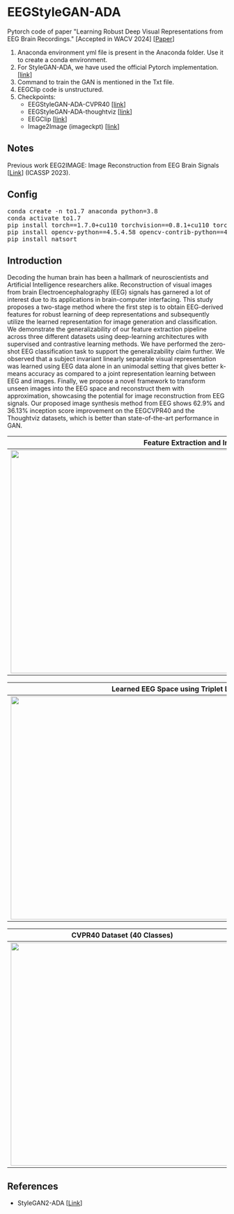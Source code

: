 # EEGStyleGAN-ADA
Pytorch code of paper "Learning Robust Deep Visual Representations from EEG Brain Recordings." [Accepted in WACV 2024]  [[Paper](https://arxiv.org/abs/2310.16532)]

1. Anaconda environment yml file is present in the Anaconda folder. Use it to create a conda environment.
2. For StyleGAN-ADA, we have used the official Pytorch implementation. [[link]](https://github.com/NVlabs/stylegan2-ada-pytorch)
3. Command to train the GAN is mentioned in the Txt file.
4. EEGClip code is unstructured.
5. Checkpoints:
   * EEGStyleGAN-ADA-CVPR40 [[link](https://iitgnacin-my.sharepoint.com/:u:/g/personal/19210048_iitgn_ac_in/EXn-8R80rxtHjlMCzPfhL9UBj80opHXyq3MnBBXXE6IsQw?e=Xbt2zO)]
   * EEGStyleGAN-ADA-thoughtviz [[link](https://iitgnacin-my.sharepoint.com/:u:/g/personal/19210048_iitgn_ac_in/EcfBxiKOk1NEqMDvE7juYlYB8wb0mKkWcc1RQmb9Ze8TUQ?e=HrzBsU)]
   * EEGClip [[link](https://iitgnacin-my.sharepoint.com/:u:/g/personal/19210048_iitgn_ac_in/ERAojCRc5i1AmMK_8tm2DrEBYD0R3giM6e_WZsXYMNWRjw?e=DV2zgW)]
   * Image2Image (imageckpt) [[link](https://iitgnacin-my.sharepoint.com/:u:/g/personal/19210048_iitgn_ac_in/EQuJKUdXz8lGn04O2KSwsAUBUdsL-rjj0FdDwNH1Z8V9jw?e=716Xuq)]

## Notes

Previous work EEG2IMAGE: Image Reconstruction from EEG Brain Signals [[Link](https://arxiv.org/abs/2302.10121)] (ICASSP 2023).

## Config

<pre>
conda create -n to1.7 anaconda python=3.8
conda activate to1.7
pip install torch==1.7.0+cu110 torchvision==0.8.1+cu110 torchaudio==0.7.0 -f https://download.pytorch.org/whl/torch_stable.html
pip install opencv-python==4.5.4.58 opencv-contrib-python==4.5.4.58
pip install natsort
</pre>

## Introduction

Decoding the human brain has been a hallmark of neuroscientists and Artificial Intelligence researchers alike. Reconstruction of visual images from brain Electroencephalography (EEG) signals has garnered a lot of interest due to its applications in brain-computer interfacing. This study proposes a two-stage method where the first step is to obtain EEG-derived features for robust learning of deep representations and subsequently utilize the learned representation for image generation and classification. We demonstrate the generalizability of our feature extraction pipeline across three different datasets using deep-learning architectures with supervised and contrastive learning methods. We have performed the zero-shot EEG classification task to support the generalizability claim further. We observed that a subject invariant linearly separable visual representation was learned using EEG data alone in an unimodal setting that gives better k-means accuracy as compared to a joint representation learning between EEG and images. Finally, we propose a novel framework to transform unseen images into the EEG space and reconstruct them with approximation, showcasing the potential for image reconstruction from EEG signals. Our proposed image synthesis method from EEG shows $62.9\%$ and $36.13\%$ inception score improvement on the EEGCVPR40 and the Thoughtviz datasets, which is better than state-of-the-art performance in GAN.

| Feature Extraction and Image Synthesis Architecture  |
|---|
| <img src="https://github.com/prajwalsingh/EEGStyleGAN-ADA/blob/main/images/architecture.png" width="1024px" height="512px"/>  |

| Learned EEG Space using Triplet Loss with LSTM and CNN Architecture  |
|---|
| <img src="https://github.com/prajwalsingh/EEGStyleGAN-ADA/blob/main/images/eegspace.png" width="1024px" height="512px"/>  |

| CVPR40 Dataset (40 Classes)  | ThoughtViz Dataset (10 Classes) |
|---|---|
| <img src="https://github.com/prajwalsingh/EEGStyleGAN-ADA/blob/main/images/seed0000-min.png" width="512px" height="512px"/>  | <img src="https://github.com/prajwalsingh/EEGStyleGAN-ADA/blob/main/images/fakes005725-min.png" width="512px" height="512px"/>  |

## References

* StyleGAN2-ADA [[Link](https://github.com/NVlabs/stylegan2-ada-pytorch)]
